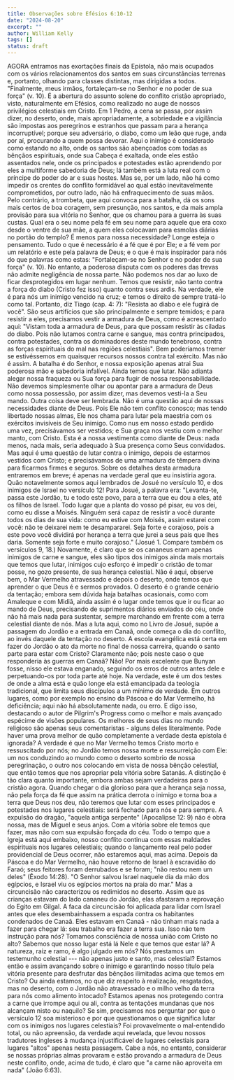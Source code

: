 ```yaml
---
title: Observações sobre Efésios 6:10-12
date: "2024-08-20"
excerpt: ""
author: William Kelly
tags: []
status: draft
---
```


AGORA entramos nas exortações finais da Epístola, não mais ocupados com
os vários relacionamentos dos santos em suas circunstâncias terrenas e,
portanto, olhando para classes distintas, mas dirigidas a todos.
\"Finalmente, meus irmãos, fortaleçam-se no Senhor e no poder de sua
força\" (v. 10). É a abertura do assunto solene do conflito cristão
apropriado, visto, naturalmente em Efésios, como realizado no auge de
nossos privilégios celestiais em Cristo. Em 1 Pedro, a cena se passa,
por assim dizer, no deserto, onde, mais apropriadamente, a sobriedade e
a vigilância são impostas aos peregrinos e estranhos que passam para a
herança incorruptível; porque seu adversário, o diabo, como um leão que
ruge, anda por aí, procurando a quem possa devorar. Aqui o inimigo é
considerado como estando no alto, onde os santos são abençoados com
todas as bênçãos espirituais, onde sua Cabeça é exaltada, onde eles
estão assentados nele, onde os principados e potestades estão aprendendo
por eles a multiforme sabedoria de Deus; lá também está a luta real com
o príncipe do poder do ar e suas hostes. Mas se, por um lado, não há
como impedir os crentes do conflito formidável ao qual estão
inevitavelmente comprometidos, por outro lado, não há enfraquecimento de
suas mãos. Pelo contrário, a trombeta, que aqui convoca para a batalha,
dá os sons mais certos de boa coragem, sem presunção, nos santos, e da
mais ampla provisão para sua vitória no Senhor, que os chamou para a
guerra às suas custas. Qual era o seu nome pela fé em seu nome para
aquele que era coxo desde o ventre de sua mãe, a quem eles colocavam
para esmolas diárias no portão do templo? É menos para nossa
necessidade? Longe esteja o pensamento. Tudo o que é necessário é a fé
que é por Ele; e a fé vem por um relatório e este pela palavra de Deus;
e o que é mais inspirador para nós do que palavras como estas:
\"Fortaleçam-se no Senhor e no poder de sua força\" (v. 10). No entanto,
a poderosa disputa com os poderes das trevas não admite negligência de
nossa parte. Não podemos nos dar ao luxo de ficar desprotegidos em lugar
nenhum. Temos que resistir, não tanto contra a força do diabo (Cristo
fez isso) quanto contra seus ardis. Na verdade, ele é para nós um
inimigo vencido na cruz; e temos o direito de sempre tratá-lo como tal.
Portanto, diz Tiago (cap. 4: 7): \"Resista ao diabo e ele fugirá de
você\". São seus artifícios que são principalmente e sempre temidos; e
para resistir a eles, precisamos vestir a armadura de Deus, como é
acrescentado aqui: \"Vistam toda a armadura de Deus, para que possam
resistir às ciladas do diabo. Pois não lutamos contra carne e sangue,
mas contra principados, contra potestades, contra os dominadores deste
mundo tenebroso, contra as forças espirituais do mal nas regiões
celestiais\". Bem poderíamos tremer se estivéssemos em quaisquer
recursos nossos contra tal exército. Mas não é assim. A batalha é do
Senhor, e nossa exposição apenas atrai Sua poderosa mão e sabedoria
infalível. Ainda temos que lutar. Não adianta alegar nossa fraqueza ou
Sua força para fugir de nossa responsabilidade. Não devemos simplesmente
olhar ou apontar para a armadura de Deus como nossa possessão, por assim
dizer, mas devemos vesti-la a Seu mando. Outra coisa deve ser lembrada.
Não é uma questão aqui de nossas necessidades diante de Deus. Pois Ele
não tem conflito conosco; mas tendo libertado nossas almas, Ele nos
chama para lutar pela maestria com os exércitos invisíveis de Seu
inimigo. Como nus em nosso estado perdido uma vez, precisávamos ser
vestidos; e Sua graça nos vestiu com o melhor manto, com Cristo. Esta é
a nossa vestimenta como diante de Deus: nada menos, nada mais, seria
adequado à Sua presença como Seus convidados. Mas aqui é uma questão de
lutar contra o inimigo, depois de estarmos vestidos com Cristo; e
precisávamos de uma armadura de têmpera divina para ficarmos firmes e
seguros. Sobre os detalhes desta armadura entraremos em breve; é apenas
na verdade geral que eu insistiria agora. Quão notavelmente somos aqui
lembrados de Josué no versículo 10, e dos inimigos de Israel no
versículo 12! Para Josué, a palavra era: \"Levanta-te, passa este
Jordão, tu e todo este povo, para a terra que eu dou a eles, até os
filhos de Israel. Todo lugar que a planta do vosso pé pisar, eu vos dei,
como eu disse a Moisés. Ninguém será capaz de resistir a você durante
todos os dias de sua vida: como eu estive com Moisés, assim estarei com
você: não te deixarei nem te desampararei. Seja forte e corajoso, pois a
este povo você dividirá por herança a terra que jurei a seus pais que
lhes daria. Somente seja forte e muito corajoso.\" (Josué 1. Compare
também os versículos 9, 18.) Novamente, é claro que se os cananeus eram
apenas inimigos de carne e sangue, eles são tipos dos inimigos ainda
mais mortais que temos que lutar, inimigos cujo esforço é impedir o
cristão de tomar posse, no gozo presente, de sua herança celestial. Não
é aqui, observe bem, o Mar Vermelho atravessado e depois o deserto, onde
temos que aprender o que Deus é e sermos provados. O deserto é o grande
cenário da tentação; embora sem dúvida haja batalhas ocasionais, como
com Amaleque e com Midiã, ainda assim é o lugar onde temos que ir ou
ficar ao mando de Deus, precisando de suprimentos diários enviados do
céu, onde não há mais nada para sustentar, sempre marchando em frente
com a terra celestial diante de nós. Mas a luta aqui, como no Livro de
Josué, supõe a passagem do Jordão e a entrada em Canaã, onde começa o
dia do conflito, ao invés daquele da tentação no deserto. A escola
evangélica está certa em fazer do Jordão o ato da morte no final de
nossa carreira, quando o santo parte para estar com Cristo? Claramente
não; pois neste caso o que responderia às guerras em Canaã? Não! Por
mais excelente que Bunyan fosse, nisso ele estava enganado, seguindo os
erros de outros antes dele e perpetuando-os por toda parte até hoje. Na
verdade, este é um dos testes de onde a alma está e quão longe ela está
emancipada da teologia tradicional, que limita seus discípulos a um
mínimo de verdade. Em outros lugares, como por exemplo no ensino da
Páscoa e do Mar Vermelho, há deficiência; aqui não há absolutamente
nada, ou erro. E digo isso, destacando o autor de Pilgrim\'s Progress
como o melhor e mais avançado espécime de visões populares. Os melhores
de seus dias no mundo religioso são apenas seus comentaristas - alguns
deles literalmente. Pode haver uma prova melhor de quão completamente a
verdade desta epístola é ignorada? A verdade é que no Mar Vermelho temos
Cristo morto e ressuscitado por nós; no Jordão temos nossa morte e
ressurreição com Ele: um nos conduzindo ao mundo como o deserto sombrio
de nossa peregrinação, o outro nos colocando em vista de nossa bênção
celestial, que então temos que nos apropriar pela vitória sobre Satanás.
A distinção é tão clara quanto importante, embora ambas sejam
verdadeiras para o cristão agora. Quando chegar o dia glorioso para que
a herança seja nossa, não pela força da fé que assim na prática derrota
o inimigo e torna boa a terra que Deus nos deu, não teremos que lutar
com esses principados e potestades nos lugares celestiais: será fechado
para nós e para sempre. A expulsão do dragão, \"aquela antiga serpente\"
(Apocalipse 12: 9) não é obra nossa, mas de Miguel e seus anjos. Com a
vitória sobre ele temos que fazer, mas não com sua expulsão forçada do
céu. Todo o tempo que a Igreja está aqui embaixo, nosso conflito
continua com essas maldades espirituais nos lugares celestiais; quando o
lançamento real pelo poder providencial de Deus ocorrer, não estaremos
aqui, mas acima. Depois da Páscoa e do Mar Vermelho, não houve retorno
de Israel à escravidão do Faraó; seus feitores foram derrubados e se
foram; \"não restou nem um deles\" (Êxodo 14:28). \"O Senhor salvou
Israel naquele dia da mão dos egípcios, e Israel viu os egípcios mortos
na praia do mar.\" Mas a circuncisão não caracterizou os redimidos no
deserto. Assim que as crianças estavam do lado cananeu do Jordão, elas
afastaram a reprovação do Egito em Gilgal. A faca da circuncisão foi
aplicada para lidar com Israel antes que eles desembainhassem a espada
contra os habitantes condenados de Canaã. Eles estavam em Canaã - não
tinham mais nada a fazer para chegar lá: seu trabalho era fazer a terra
sua. Isso não tem instrução para nós? Tomamos consciência de nossa união
com Cristo no alto? Sabemos que nosso lugar está lá Nele e que temos que
estar lá? A natureza, raiz e ramo, é algo julgado em nós? Nós prestamos
um testemunho celestial --- não apenas justo e santo, mas celestial?
Estamos então e assim avançando sobre o inimigo e garantindo nosso
título pela vitória presente para desfrutar das bênçãos ilimitadas acima
que temos em Cristo? Ou ainda estamos, no que diz respeito à realização,
resgatados, mas no deserto, com o Jordão não atravessado e o milho velho
da terra para nós como alimento intocado? Estamos apenas nos protegendo
contra a carne que irrompe aqui ou ali, contra as tentações mundanas que
nos alcançam nisto ou naquilo? Se sim, precisamos nos perguntar por que
o versículo 12 soa misterioso e por que questionamos o que significa
lutar com os inimigos nos lugares celestiais? Foi provavelmente o
mal-entendido total, ou não apreensão, da verdade aqui revelada, que
levou nossos tradutores ingleses à mudança injustificável de lugares
celestiais para lugares \"altos\" apenas nesta passagem. Cabe a nós, no
entanto, considerar se nossas próprias almas provaram e estão provando a
armadura de Deus neste conflito, onde, acima de tudo, é claro que \"a
carne não aproveita em nada\" (João 6:63).
